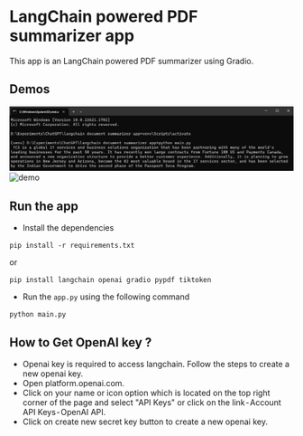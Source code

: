 # LangChain powered PDF summarizer app
This app is an LangChain powered PDF summarizer using Gradio.

## Demos

![demo](demos/output1.png)
![demo](demos/output2.gif)


## Run the app
- Install the dependencies
```
pip install -r requirements.txt
```
or
```
pip install langchain openai gradio pypdf tiktoken
```
- Run the `app.py` using the following command
```
python main.py
``` 

## How to Get OpenAI key ?
- Openai key is required to access langchain. Follow the steps to create a new openai key.
- Open platform.openai.com.
- Click on your name or icon option which is located on the top right corner of the page and select "API Keys" or click on the link - Account API Keys - OpenAI API.
- Click on create new secret key button to create a new openai key.